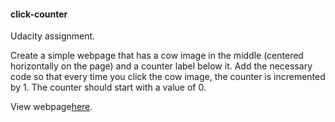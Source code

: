 #### click-counter

Udacity assignment.

Create a simple webpage that has a cow image in the middle (centered horizontally on the page) and a counter label below it. 
Add the necessary code so that every time you click the cow image, the counter is incremented by 1. 
The counter should start with a value of 0.

View webpage[here](http://webbdev.github.io/click-counter/).
